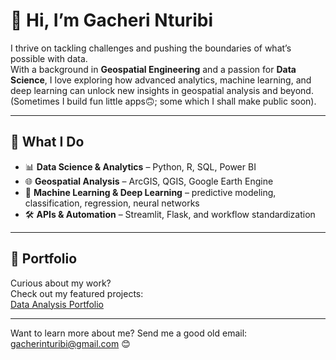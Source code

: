 # 👋 Hi, I’m Gacheri Nturibi  

I thrive on tackling challenges and pushing the boundaries of what’s possible with data.  
With a background in **Geospatial Engineering** and a passion for **Data Science**, I love exploring how advanced analytics, machine learning, and deep learning can unlock new insights in geospatial analysis and beyond.  (Sometimes I build fun little apps🙃; some which I shall make public soon).

---

## 🎯 What I Do  
- 📊 **Data Science & Analytics** – Python, R, SQL, Power BI  
- 🌐 **Geospatial Analysis** – ArcGIS, QGIS, Google Earth Engine  
- 🤖 **Machine Learning & Deep Learning** – predictive modeling, classification, regression, neural networks  
- 🛠️ **APIs & Automation** – Streamlit, Flask, and workflow standardization  

---

## 📂 Portfolio  
Curious about my work?  
Check out my featured projects:  
[Data Analysis Portfolio](https://github.com/GacheriNturibi/Data-Analysis-Portfolio)
 
---
Want to learn more about me? Send me a good old email: gacherinturibi@gmail.com 😊
